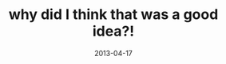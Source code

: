 ---
layout: base.njk
title : 'why did I think that was a good idea?!' 
view_title : 'why did I think that was a good idea?!' 
year : '2013' 
date : '2013-04-17' 
img_file : '/drawing/whydidithinkthatwasagoodidea.png' 
html_file : 'whydidithinkthatwasagoodidea' 
next_html : 'maybeweweremeanttobe.html' 
year_order : '7' 
permalink : "title/{{html_file}}.html"
---